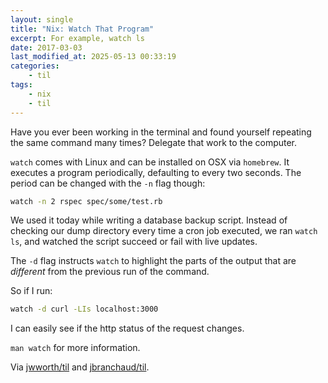 ```yaml
---
layout: single
title: "Nix: Watch That Program"
excerpt: For example, watch ls
date: 2017-03-03
last_modified_at: 2025-05-13 00:33:19
categories:
    - til
tags:
    - nix
    - til
---
```


Have you ever been working in the terminal and found yourself repeating the
same command many times? Delegate that work to the computer.

`watch` comes with Linux and can be installed on OSX via `homebrew`.
It executes a program periodically, defaulting to every two seconds.
The period can be changed with the `-n` flag though:

```bash
watch -n 2 rspec spec/some/test.rb
```

We used it today while writing a database backup script. Instead of checking
our dump directory every time a cron job executed,
we ran `watch ls`, and watched the script succeed or fail with live updates.

The `-d` flag instructs `watch` to highlight the parts of the output that are
_different_ from the previous run of the command.

So if I run:

```bash
watch -d curl -LIs localhost:3000
```

I can easily see if the http status of the request changes.

`man watch` for more information.

Via [jwworth/til](https://github.com/jwworth/til) and
[jbranchaud/til](https://github.com/jbranchaud/til).
